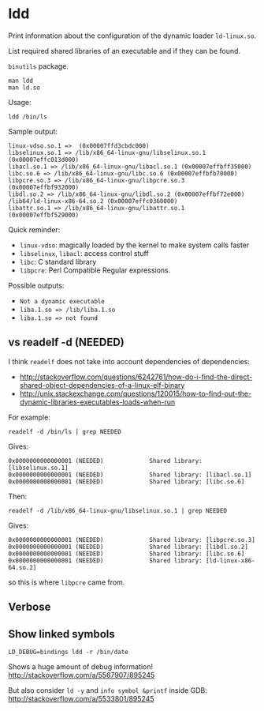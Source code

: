 # ldd

Print information about the configuration of the dynamic loader `ld-linux.so`.

List required shared libraries of an executable and if they can be found.

`binutils` package.

    man ldd
    man ld.so

Usage:

    ldd /bin/ls

Sample output:

    linux-vdso.so.1 =>  (0x00007ffd3cbdc000)
    libselinux.so.1 => /lib/x86_64-linux-gnu/libselinux.so.1 (0x00007effc013d000)
    libacl.so.1 => /lib/x86_64-linux-gnu/libacl.so.1 (0x00007effbff35000)
    libc.so.6 => /lib/x86_64-linux-gnu/libc.so.6 (0x00007effbfb70000)
    libpcre.so.3 => /lib/x86_64-linux-gnu/libpcre.so.3 (0x00007effbf932000)
    libdl.so.2 => /lib/x86_64-linux-gnu/libdl.so.2 (0x00007effbf72e000)
    /lib64/ld-linux-x86-64.so.2 (0x00007effc0360000)
    libattr.so.1 => /lib/x86_64-linux-gnu/libattr.so.1 (0x00007effbf529000)

Quick reminder:

- `linux-vdso`: magically loaded by the kernel to make system calls faster
- `libselinux`, `libacl`: access control stuff
- `libc`: C standard library
- `libpcre`: Perl Compatible Regular expressions.

Possible outputs:

- `Not a dynamic executable`
- `liba.1.so => /lib/liba.1.so`
- `liba.1.so => not found`

## vs readelf -d (NEEDED)

I think `readelf` does not take into account dependencies of dependencies:

- <http://stackoverflow.com/questions/6242761/how-do-i-find-the-direct-shared-object-dependencies-of-a-linux-elf-binary>
- <http://unix.stackexchange.com/questions/120015/how-to-find-out-the-dynamic-libraries-executables-loads-when-run>

For example:

    readelf -d /bin/ls | grep NEEDED

Gives:

    0x0000000000000001 (NEEDED)             Shared library: [libselinux.so.1]
    0x0000000000000001 (NEEDED)             Shared library: [libacl.so.1]
    0x0000000000000001 (NEEDED)             Shared library: [libc.so.6]

Then:

    readelf -d /lib/x86_64-linux-gnu/libselinux.so.1 | grep NEEDED

Gives:

    0x0000000000000001 (NEEDED)             Shared library: [libpcre.so.3]
    0x0000000000000001 (NEEDED)             Shared library: [libdl.so.2]
    0x0000000000000001 (NEEDED)             Shared library: [libc.so.6]
    0x0000000000000001 (NEEDED)             Shared library: [ld-linux-x86-64.so.2]

so this is where `libpcre` came from.

## Verbose

## Show linked symbols

    LD_DEBUG=bindings ldd -r /bin/date

Shows a huge amount of debug information! <http://stackoverflow.com/a/5567907/895245>

But also consider `ld -y` and `info symbol &printf` inside GDB: <http://stackoverflow.com/a/5533801/895245>
